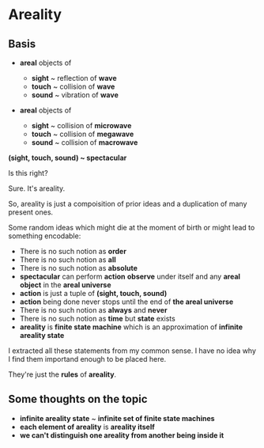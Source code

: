 # Areality

## Basis

* **areal** objects of
    * **sight** ~ reflection of **wave**
    * **touch** ~ collision of **wave**
    * **sound** ~ vibration of **wave**

* **areal** objects of
    * **sight** ~ collision of **microwave**
    * **touch** ~ collision of **megawave**
    * **sound** ~ collision of **macrowave**

**(sight, touch, sound) ~ spectacular**

Is this right?

Sure. It's areality.

So, areality is just a compoisition of prior ideas and a duplication of
many present ones.

Some random ideas which might die at the moment of birth or might lead
to something encodable:

* There is no such notion as **order**
* There is no such notion as **all**
* There is no such notion as **absolute**
* **spectacular** can perform **action** **observe** under itself and
    any **areal object** in the **areal universe**
* **action** is just a tuple of **(sight, touch, sound)**
* **action** being done never stops until the end of **the areal universe**
* There is no such notion as **always** and **never**
* There is no such notion as **time** but **state** exists
* **areality** is **finite state machine** which
    is an approximation of **infinite areality state**

I extracted all these statements from my common sense. I have no idea why I
find them importand enough to be placed here.

They're just the **rules** of **areality**.

## Some thoughts on the topic

* **infinite areality state** ~ **infinite set of finite state machines**
* **each element of areality** is **areality itself**
* **we can't distinguish one areality from another being inside it**
